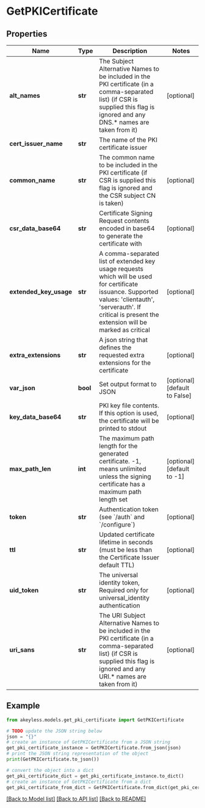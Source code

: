 # GetPKICertificate


## Properties

Name | Type | Description | Notes
------------ | ------------- | ------------- | -------------
**alt_names** | **str** | The Subject Alternative Names to be included in the PKI certificate (in a comma-separated list) (if CSR is supplied this flag is ignored and any DNS.* names are taken from it) | [optional] 
**cert_issuer_name** | **str** | The name of the PKI certificate issuer | 
**common_name** | **str** | The common name to be included in the PKI certificate (if CSR is supplied this flag is ignored and the CSR subject CN is taken) | [optional] 
**csr_data_base64** | **str** | Certificate Signing Request contents encoded in base64 to generate the certificate with | [optional] 
**extended_key_usage** | **str** | A comma-separated list of extended key usage requests which will be used for certificate issuance. Supported values: &#39;clientauth&#39;, &#39;serverauth&#39;. If critical is present the extension will be marked as critical | [optional] 
**extra_extensions** | **str** | A json string that defines the requested extra extensions for the certificate | [optional] 
**var_json** | **bool** | Set output format to JSON | [optional] [default to False]
**key_data_base64** | **str** | PKI key file contents. If this option is used, the certificate will be printed to stdout | [optional] 
**max_path_len** | **int** | The maximum path length for the generated certificate. -1, means unlimited unless the signing certificate has a maximum path length set | [optional] [default to -1]
**token** | **str** | Authentication token (see &#x60;/auth&#x60; and &#x60;/configure&#x60;) | [optional] 
**ttl** | **str** | Updated certificate lifetime in seconds (must be less than the Certificate Issuer default TTL) | [optional] 
**uid_token** | **str** | The universal identity token, Required only for universal_identity authentication | [optional] 
**uri_sans** | **str** | The URI Subject Alternative Names to be included in the PKI certificate (in a comma-separated list) (if CSR is supplied this flag is ignored and any URI.* names are taken from it) | [optional] 

## Example

```python
from akeyless.models.get_pki_certificate import GetPKICertificate

# TODO update the JSON string below
json = "{}"
# create an instance of GetPKICertificate from a JSON string
get_pki_certificate_instance = GetPKICertificate.from_json(json)
# print the JSON string representation of the object
print(GetPKICertificate.to_json())

# convert the object into a dict
get_pki_certificate_dict = get_pki_certificate_instance.to_dict()
# create an instance of GetPKICertificate from a dict
get_pki_certificate_from_dict = GetPKICertificate.from_dict(get_pki_certificate_dict)
```
[[Back to Model list]](../README.md#documentation-for-models) [[Back to API list]](../README.md#documentation-for-api-endpoints) [[Back to README]](../README.md)


